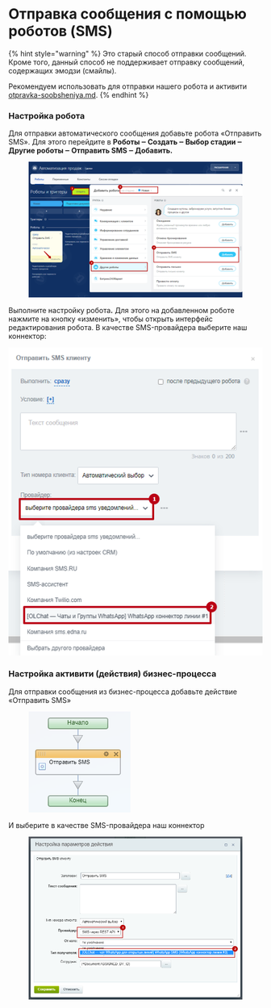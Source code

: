 # Отправка сообщения с помощью роботов (SMS)

{% hint style="warning" %}
Это старый способ отправки сообщений. Кроме того, данный способ не поддерживает отправку сообщений, содержащих эмодзи (смайлы).

Рекомендуем использовать для отправки нашего робота и активити [otpravka-soobsheniya.md](otpravka-soobsheniya.md "mention").
{% endhint %}

### Настройка робота

Для отправки автоматического сообщения добавьте робота «Отправить SMS». Для этого перейдите в **Роботы ‒ Создать ‒ Выбор стадии ‒ Другие роботы ‒ Отправить SMS ‒ Добавить.**

<figure><img src="../../.gitbook/assets/image (73).png" alt=""><figcaption></figcaption></figure>

Выполните настройку робот&#x430;**.** Для этого на добавленном роботе нажмите на кнопку «изменить», чтобы открыть интерфейс редактирования робота. В качестве SMS-провайдера выберите наш коннектор:

![](<../../.gitbook/assets/image (336).png>)

### Настройка активити (действия) бизнес-процесса

Для отправки сообщения из бизнес-процесса добавьте действие «Отправить SMS»

<figure><img src="../../.gitbook/assets/image (988).png" alt=""><figcaption></figcaption></figure>

И выберите в качестве SMS-провайдера наш коннектор

<figure><img src="../../.gitbook/assets/image (989).png" alt=""><figcaption></figcaption></figure>

